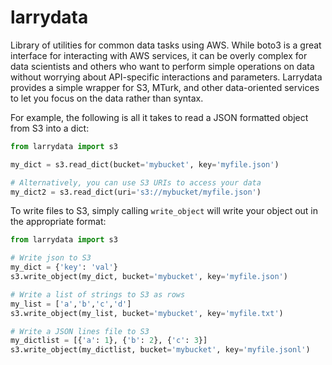 # larrydata
Library of utilities for common data tasks using AWS. While boto3 is a great interface for interacting with
AWS services, it can be overly complex for data scientists and others who want to perform simple operations 
on data without worrying about API-specific interactions and parameters. Larrydata provides a simple wrapper for S3,
MTurk, and other data-oriented services to let you focus on the data rather than syntax.

For example, the following is all it takes to read a JSON formatted object from S3 into a dict:
```python
from larrydata import s3

my_dict = s3.read_dict(bucket='mybucket', key='myfile.json')

# Alternatively, you can use S3 URIs to access your data
my_dict2 = s3.read_dict(uri='s3://mybucket/myfile.json')
```

To write files to S3, simply calling `write_object` will write your object out in the appropriate format:
```python
from larrydata import s3

# Write json to S3
my_dict = {'key': 'val'}
s3.write_object(my_dict, bucket='mybucket', key='myfile.json')

# Write a list of strings to S3 as rows
my_list = ['a','b','c','d']
s3.write_object(my_list, bucket='mybucket', key='myfile.txt')

# Write a JSON lines file to S3
my_dictlist = [{'a': 1}, {'b': 2}, {'c': 3}]
s3.write_object(my_dictlist, bucket='mybucket', key='myfile.jsonl')
```
